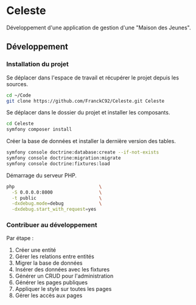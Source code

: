 # Celeste

Développement d'une application de gestion d'une "Maison des Jeunes".

## Développement

### Installation du projet

Se déplacer dans l'espace de travail et récupérer le projet depuis les sources.

```bash
cd ~/Code
git clone https://github.com/FranckC92/Celeste.git Celeste
```

Se déplacer dans le dossier du projet et installer les composants.

```bash
cd Celeste
symfony composer install
```

Créer la base de données et installer la dernière version des tables.

```bash
symfony console doctrine:database:create --if-not-exists
symfony console doctrine:migration:migrate
symfony console doctrine:fixtures:load
```

Démarrage du serveur PHP.

```bash
php                               \
  -S 0.0.0.0:8000                 \
  -t public                       \
  -dxdebug.mode=debug             \
  -dxdebug.start_with_request=yes
```

### Contribuer au développement

Par étape :

1. Créer une entité
2. Gérer les relations entre entités
3. Migrer la base de données
4. Insérer des données avec les fixtures
5. Générer un CRUD pour l'administration
6. Générer les pages publiques
7. Appliquer le style sur toutes les pages
8. Gérer les accès aux pages
